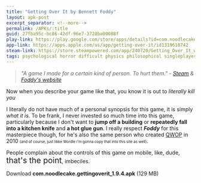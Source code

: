 ```yaml
---
title: "Getting Over It by Bennett Foddy"
layout: apk-post
excerpt_separator: <!--more-->
permalink: /APKs/:title
guid: 27fba95c-bc86-42df-96e7-3728ba00088f
play-link: https://play.google.com/store/apps/details?id=com.noodlecake.gettingoverit
app-link: https://apps.apple.com/us/app/getting-over-it/id1319618742
steam-link: https://store.steampowered.com/app/240720/Getting_Over_It_with_Bennett_Foddy/
tags: psychological horror difficult physics philosophical singleplayer abstract humor platform funny narrative narration 
---
```


> _"A game I made for a certain kind of person. To hurt them." - <a href="https://store.steampowered.com/app/240720/Getting_Over_It_with_Bennett_Foddy/" target="_blank">Steam</a> & <a href="http://www.foddy.net/2017/09/getting-over-it/" target="_blank">Foddy's website</a>_

Now when you describe your game like that, you know it is out to _literally kill you_ <!--more-->

I literally do not have much of a personal synopsis for this game, it is simply _what it is_. To be frank, I never invested so much time into this game, particularly because I don't want to **jump off a building** or **repeatedly fall into a kitchen knife** and **a hot glue gun**. I really respect _**Foddy**_ for this masterpiece though, for he's also the same person who created <a href="http://www.foddy.net/2010/10/qwop/" target="_blank">QWOP</a> in 2010 <span style="font-size:70%">(and of course, just likke Wordle i'm gonna copy that into this site as well)</span>. 

People complain about the controls of this game on mobile, like, dude, <span style="font-size:150%;">that's the point</span>, imbeciles.

<div class="text-center">
    <a class="btn btn-dark btn-block w-100" onclick='apk("com.noodlecake.gettingoverit_1.9.4.apk")' target="_blank" style="text-decoration: none;"> Download <b>com.noodlecake.gettingoverit_1.9.4.apk</b> (129 MB)</a>
</div>
